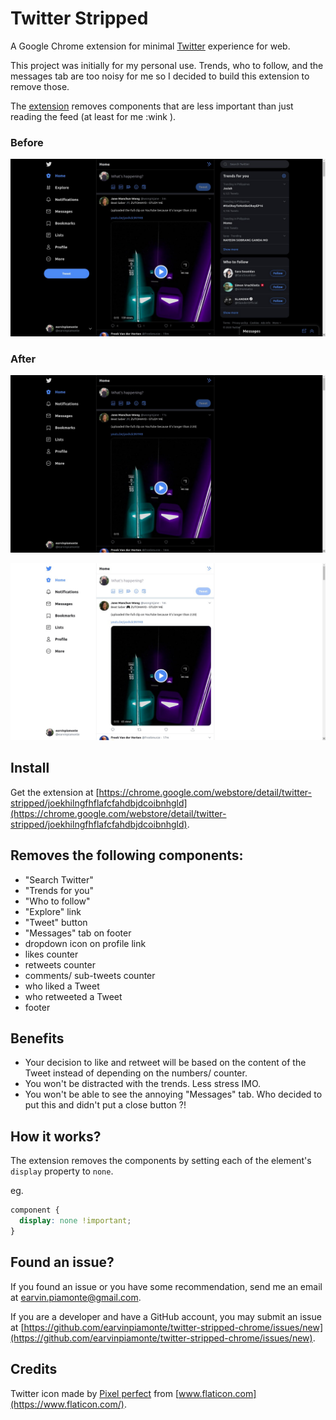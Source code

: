 # Twitter Stripped

A Google Chrome extension for minimal [Twitter](https://twitter.com/) experience for web.

This project was initially for my personal use. Trends, who to follow, and the messages tab are too noisy for me so I decided to build this extension to remove those.

The [extension](https://chrome.google.com/webstore/detail/twitter-stripped/joekhilngfhflafcfahdbjdcoibnhgld) removes components that are less important than just reading the feed (at least for me :wink ).

### Before

![alt text](images/screenshot-1.jpg "Twitter web screenshot 1")

### After

![alt text](images/screenshot-2.jpg "Twitter web screenshot 2")

![alt text](images/screenshot-3.jpg "Twitter web screenshot 3")

## Install

Get the extension at [https://chrome.google.com/webstore/detail/twitter-stripped/joekhilngfhflafcfahdbjdcoibnhgld](https://chrome.google.com/webstore/detail/twitter-stripped/joekhilngfhflafcfahdbjdcoibnhgld).

## Removes the following components:

- "Search Twitter"
- "Trends for you"
- "Who to follow"
- "Explore" link
- "Tweet" button
- "Messages" tab on footer
- dropdown icon on profile link
- likes counter
- retweets counter
- comments/ sub-tweets counter
- who liked a Tweet
- who retweeted a Tweet
- footer

## Benefits

- Your decision to like and retweet will be based on the content of the Tweet instead of depending on the numbers/ counter.
- You won't be distracted with the trends. Less stress IMO.
- You won't be able to see the annoying "Messages" tab. Who decided to put this and didn't put a close button ?!

## How it works?

The extension removes the components by setting each of the element's `display` property to `none`.

eg.

```css
component {
  display: none !important;
}
```

## Found an issue?

If you found an issue or you have some recommendation, send me an email at [earvin.piamonte@gmail.com](mailto:earvin.piamonte@gmail.com).

If you are a developer and have a GitHub account, you may submit an issue at [https://github.com/earvinpiamonte/twitter-stripped-chrome/issues/new](https://github.com/earvinpiamonte/twitter-stripped-chrome/issues/new).

## Credits

Twitter icon made by [Pixel perfect](https://www.flaticon.com/authors/pixel-perfect) from [www.flaticon.com](https://www.flaticon.com/).
